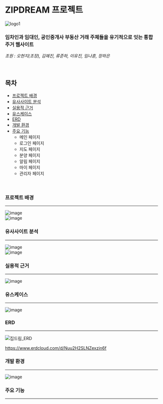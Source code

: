 # ZIPDREAM 프로젝트  

![logo1](https://github.com/ZIPDREAM-WORKSPACE/ZIPDREAM/assets/93081185/6dc09e7a-e755-46d9-aad4-f8ba983ed876)

### 임차인과 임대인, 공인중개사 부동산 거래 주체들을 유기적으로 잇는 통합 주거 웹사이트
*조원 : 오현지(조장), 김예진, 류준하, 이유진, 임나훈, 장하은*  
<br/><br/>

## 목차
* [프로젝트 배경](#프로젝트-배경)
* [유사사이트 분석](#유사사이트-분석)
* [실용적 근거](#실용적-근거)
* [유스케이스](#유스케이스)
* [ERD](#ERD)
* [개발 환경](#개발-환경)
* [주요 기능](#주요-기능)
  - 메인 페이지
  - 로그인 페이지
  - 지도 페이지
  - 분양 페이지
  - 알림 페이지
  - 마이 페이지
  - 관리자 페이지
<br/><br/><br/>
### 프로젝트 배경     
* * *
![image](https://github.com/ZIPDREAM-WORKSPACE/ZIPDREAM/assets/93081185/1cfc2202-0ecc-4d6e-b8ed-b891680d91a1)
<br/>
![image](https://github.com/ZIPDREAM-WORKSPACE/ZIPDREAM/assets/93081185/57eb9ece-3a63-4be3-a065-01044d3629d8)
<br/>
### 유사사이트 분석      
* * *
![image](https://github.com/ZIPDREAM-WORKSPACE/ZIPDREAM/assets/93081185/9c5ebf91-dece-4f5d-b97c-0887b2cabb06)
<br/>
![image](https://github.com/ZIPDREAM-WORKSPACE/ZIPDREAM/assets/93081185/0861fdb2-c5e9-4340-8657-c81747e6d1ec)
<br/>
### 실용적 근거      
* * *
![image](https://github.com/ZIPDREAM-WORKSPACE/ZIPDREAM/assets/93081185/ddd45e5a-01d7-4b13-ad9a-4738b4358841)
<br/>
### 유스케이스      
* * *
![image](https://github.com/ZIPDREAM-WORKSPACE/ZIPDREAM/assets/93081185/a0197155-e8e7-461d-b23b-bb418c438eba)
<br/>
### ERD
* * *

![집드림_ERD](https://github.com/ZIPDREAM-WORKSPACE/ZIPDREAM/assets/93081185/4dae454c-850b-40f9-aa1e-5c097aa7b401)

<https://www.erdcloud.com/d/Nuu2H2SLNZexzin6f>
<br/>
### 개발 환경
* * *
![image](https://github.com/ZIPDREAM-WORKSPACE/ZIPDREAM/assets/93081185/b1fc6228-0d4e-4017-bcac-58a86537d080)
<br/>
### 주요 기능
* * *

<br/>


